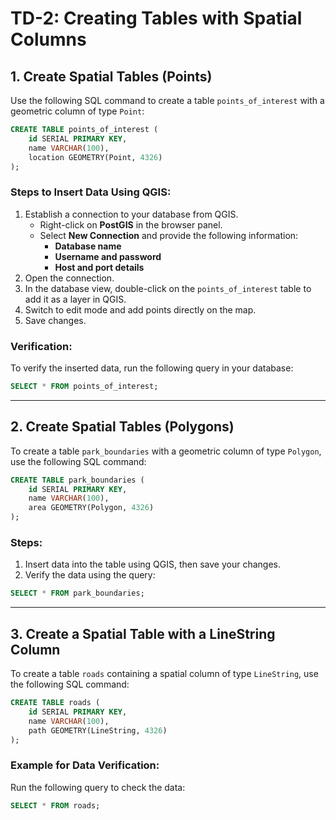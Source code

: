 # TD-2: Creating Tables with Spatial Columns

## 1. Create Spatial Tables (Points)

Use the following SQL command to create a table `points_of_interest` with a geometric column of type `Point`:

```sql
CREATE TABLE points_of_interest (
    id SERIAL PRIMARY KEY,
    name VARCHAR(100),
    location GEOMETRY(Point, 4326)
);
```

### Steps to Insert Data Using QGIS:
1. Establish a connection to your database from QGIS.
    - Right-click on **PostGIS** in the browser panel.
    - Select **New Connection** and provide the following information:
        - **Database name**
        - **Username and password**
        - **Host and port details**
2. Open the connection.
3. In the database view, double-click on the `points_of_interest` table to add it as a layer in QGIS.
4. Switch to edit mode and add points directly on the map.
5. Save changes.

### Verification:
To verify the inserted data, run the following query in your database:

```sql
SELECT * FROM points_of_interest;
```

---

## 2. Create Spatial Tables (Polygons)

To create a table `park_boundaries` with a geometric column of type `Polygon`, use the following SQL command:

```sql
CREATE TABLE park_boundaries (
    id SERIAL PRIMARY KEY,
    name VARCHAR(100),
    area GEOMETRY(Polygon, 4326)
);
```

### Steps:
1. Insert data into the table using QGIS, then save your changes.
2. Verify the data using the query:

```sql
SELECT * FROM park_boundaries;
```

---

## 3. Create a Spatial Table with a LineString Column

To create a table `roads` containing a spatial column of type `LineString`, use the following SQL command:

```sql
CREATE TABLE roads (
    id SERIAL PRIMARY KEY,
    name VARCHAR(100),
    path GEOMETRY(LineString, 4326)
);
```

### Example for Data Verification:
Run the following query to check the data:

```sql
SELECT * FROM roads;
